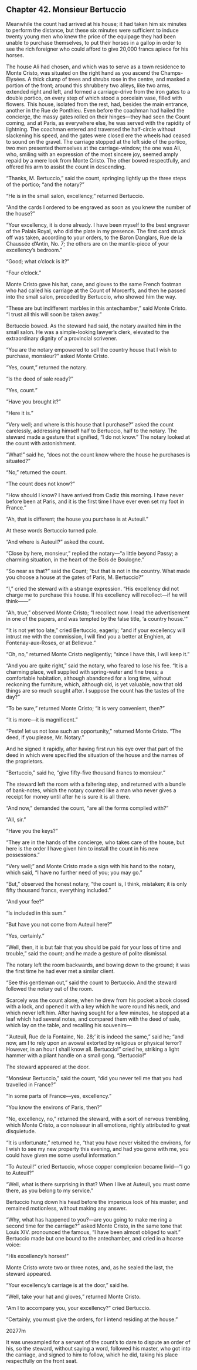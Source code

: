 ## Chapter 42. Monsieur Bertuccio

Meanwhile the count had arrived at his house; it had taken him six
minutes to perform the distance, but these six minutes were sufficient
to induce twenty young men who knew the price of the equipage they had
been unable to purchase themselves, to put their horses in a gallop in
order to see the rich foreigner who could afford to give 20,000 francs
apiece for his horses.

The house Ali had chosen, and which was to serve as a town residence to
Monte Cristo, was situated on the right hand as you ascend the Champs-
Élysées. A thick clump of trees and shrubs rose in the centre, and
masked a portion of the front; around this shrubbery two alleys, like
two arms, extended right and left, and formed a carriage-drive from the
iron gates to a double portico, on every step of which stood a porcelain
vase, filled with flowers. This house, isolated from the rest, had,
besides the main entrance, another in the Rue de Ponthieu. Even before
the coachman had hailed the concierge, the massy gates rolled on their
hinges—they had seen the Count coming, and at Paris, as everywhere else,
he was served with the rapidity of lightning. The coachman entered and
traversed the half-circle without slackening his speed, and the gates
were closed ere the wheels had ceased to sound on the gravel. The
carriage stopped at the left side of the portico, two men presented
themselves at the carriage-window; the one was Ali, who, smiling with an
expression of the most sincere joy, seemed amply repaid by a mere look
from Monte Cristo. The other bowed respectfully, and offered his arm to
assist the count in descending.

“Thanks, M. Bertuccio,” said the count, springing lightly up the three
steps of the portico; “and the notary?”

“He is in the small salon, excellency,” returned Bertuccio.

“And the cards I ordered to be engraved as soon as you knew the number
of the house?”

“Your excellency, it is done already. I have been myself to the best
engraver of the Palais Royal, who did the plate in my presence. The
first card struck off was taken, according to your orders, to the Baron
Danglars, Rue de la Chaussée d’Antin, No. 7; the others are on the
mantle-piece of your excellency’s bedroom.”

“Good; what o’clock is it?”

“Four o’clock.”

Monte Cristo gave his hat, cane, and gloves to the same French footman
who had called his carriage at the Count of Morcerf’s, and then he
passed into the small salon, preceded by Bertuccio, who showed him the
way.

“These are but indifferent marbles in this antechamber,” said Monte
Cristo. “I trust all this will soon be taken away.”

Bertuccio bowed. As the steward had said, the notary awaited him in the
small salon. He was a simple-looking lawyer’s clerk, elevated to the
extraordinary dignity of a provincial scrivener.

“You are the notary empowered to sell the country house that I wish to
purchase, monsieur?” asked Monte Cristo.

“Yes, count,” returned the notary.

“Is the deed of sale ready?”

“Yes, count.”

“Have you brought it?”

“Here it is.”

“Very well; and where is this house that I purchase?” asked the count
carelessly, addressing himself half to Bertuccio, half to the notary.
The steward made a gesture that signified, “I do not know.” The notary
looked at the count with astonishment.

“What!” said he, “does not the count know where the house he purchases
is situated?”

“No,” returned the count.

“The count does not know?”

“How should I know? I have arrived from Cadiz this morning. I have never
before been at Paris, and it is the first time I have ever even set my
foot in France.”

“Ah, that is different; the house you purchase is at Auteuil.”

At these words Bertuccio turned pale.

“And where is Auteuil?” asked the count.

“Close by here, monsieur,” replied the notary—“a little beyond Passy; a
charming situation, in the heart of the Bois de Boulogne.”

“So near as that?” said the Count; “but that is not in the country. What
made you choose a house at the gates of Paris, M. Bertuccio?”

“I,” cried the steward with a strange expression. “His excellency did
not charge me to purchase this house. If his excellency will
recollect—if he will think——”

“Ah, true,” observed Monte Cristo; “I recollect now. I read the
advertisement in one of the papers, and was tempted by the false title,
‘a country house.’”

“It is not yet too late,” cried Bertuccio, eagerly; “and if your
excellency will intrust me with the commission, I will find you a better
at Enghien, at Fontenay-aux-Roses, or at Bellevue.”

“Oh, no,” returned Monte Cristo negligently; “since I have this, I will
keep it.”

“And you are quite right,” said the notary, who feared to lose his fee.
“It is a charming place, well supplied with spring-water and fine trees;
a comfortable habitation, although abandoned for a long time, without
reckoning the furniture, which, although old, is yet valuable, now that
old things are so much sought after. I suppose the count has the tastes
of the day?”

“To be sure,” returned Monte Cristo; “it is very convenient, then?”

“It is more—it is magnificent.”

“Peste! let us not lose such an opportunity,” returned Monte Cristo.
“The deed, if you please, Mr. Notary.”

And he signed it rapidly, after having first run his eye over that part
of the deed in which were specified the situation of the house and the
names of the proprietors.

“Bertuccio,” said he, “give fifty-five thousand francs to monsieur.”

The steward left the room with a faltering step, and returned with a
bundle of bank-notes, which the notary counted like a man who never
gives a receipt for money until after he is sure it is all there.

“And now,” demanded the count, “are all the forms complied with?”

“All, sir.”

“Have you the keys?”

“They are in the hands of the concierge, who takes care of the house,
but here is the order I have given him to install the count in his new
possessions.”

“Very well;” and Monte Cristo made a sign with his hand to the notary,
which said, “I have no further need of you; you may go.”

“But,” observed the honest notary, “the count is, I think, mistaken; it
is only fifty thousand francs, everything included.”

“And your fee?”

“Is included in this sum.”

“But have you not come from Auteuil here?”

“Yes, certainly.”

“Well, then, it is but fair that you should be paid for your loss of
time and trouble,” said the count; and he made a gesture of polite
dismissal.

The notary left the room backwards, and bowing down to the ground; it
was the first time he had ever met a similar client.

“See this gentleman out,” said the count to Bertuccio. And the steward
followed the notary out of the room.

Scarcely was the count alone, when he drew from his pocket a book closed
with a lock, and opened it with a key which he wore round his neck, and
which never left him. After having sought for a few minutes, he stopped
at a leaf which had several notes, and compared them with the deed of
sale, which lay on the table, and recalling his souvenirs—

“‘Auteuil, Rue de la Fontaine, No. 28;’ it is indeed the same,” said he;
“and now, am I to rely upon an avowal extorted by religious or physical
terror? However, in an hour I shall know all. Bertuccio!” cried he,
striking a light hammer with a pliant handle on a small gong.
“Bertuccio!”

The steward appeared at the door.

“Monsieur Bertuccio,” said the count, “did you never tell me that you
had travelled in France?”

“In some parts of France—yes, excellency.”

“You know the environs of Paris, then?”

“No, excellency, no,” returned the steward, with a sort of nervous
trembling, which Monte Cristo, a connoisseur in all emotions, rightly
attributed to great disquietude.

“It is unfortunate,” returned he, “that you have never visited the
environs, for I wish to see my new property this evening, and had you
gone with me, you could have given me some useful information.”

“To Auteuil!” cried Bertuccio, whose copper complexion became livid—“I
go to Auteuil?”

“Well, what is there surprising in that? When I live at Auteuil, you
must come there, as you belong to my service.”

Bertuccio hung down his head before the imperious look of his master,
and remained motionless, without making any answer.

“Why, what has happened to you?—are you going to make me ring a second
time for the carriage?” asked Monte Cristo, in the same tone that Louis
XIV. pronounced the famous, “I have been almost obliged to wait.”
Bertuccio made but one bound to the antechamber, and cried in a hoarse
voice:

“His excellency’s horses!”

Monte Cristo wrote two or three notes, and, as he sealed the last, the
steward appeared.

“Your excellency’s carriage is at the door,” said he.

“Well, take your hat and gloves,” returned Monte Cristo.

“Am I to accompany you, your excellency?” cried Bertuccio.

“Certainly, you must give the orders, for I intend residing at the
house.”

20277m


It was unexampled for a servant of the count’s to dare to dispute an
order of his, so the steward, without saying a word, followed his
master, who got into the carriage, and signed to him to follow, which he
did, taking his place respectfully on the front seat.






